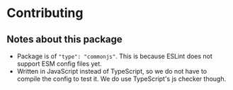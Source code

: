 # Contributing

## Notes about this package

- Package is of `"type": "commonjs"`. This is because ESLint does not support ESM config files yet.
- Written in JavaScript instead of TypeScript, so we do not have to compile the config to test it. We do use TypeScript's js checker though.
